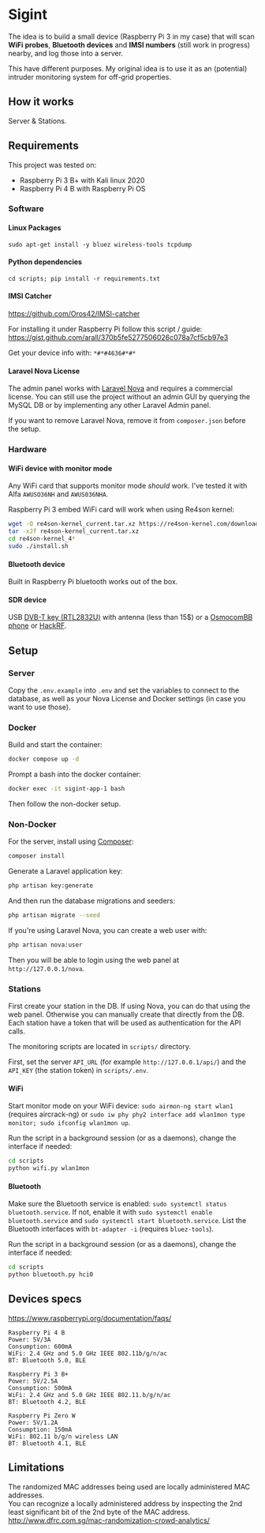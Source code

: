 # Sigint
The idea is to build a small device (Raspberry Pi 3 in my case) that will scan **WiFi probes**, **Bluetooth devices** and **IMSI numbers** (still work in progress) nearby, and log those into a server.

This have different purposes. My original idea is to use it as an (potential) intruder monitoring system for off-grid properties.

## How it works

Server & Stations.


## Requirements

This project was tested on:
* Raspberry Pi 3 B+ with Kali linux 2020
* Raspberry Pi 4 B with Raspberry Pi OS

### Software

#### Linux Packages
`sudo apt-get install -y bluez wireless-tools tcpdump`

#### Python dependencies
`cd scripts; pip install -r requirements.txt`

#### IMSI Catcher
https://github.com/Oros42/IMSI-catcher

For installing it under Raspberry Pi follow this script / guide: https://gist.github.com/arall/370b5fe5277506026c078a7cf5cb97e3

Get your device info with: `*#*#4636#*#*`

#### Laravel Nova License
The admin panel works with [Laravel Nova](https://nova.laravel.com/) and requires a commercial license.
You can still use the project without an admin GUI by querying the MySQL DB or by implementing any other Laravel Admin panel.

If you want to remove Laravel Nova, remove it from `composer.json` before the setup.

### Hardware

#### WiFi device with monitor mode

Any WiFi card that supports monitor mode *should* work. I've tested it with Alfa `AWUSO36NH` and `AWUS036NHA`.

Raspberry Pi 3  embed WiFi card will work when using Re4son kernel:
```sh
wget -O re4son-kernel_current.tar.xz https://re4son-kernel.com/download/re4son-kernel-current/
tar -xJf re4son-kernel_current.tar.xz
cd re4son-kernel_4*
sudo ./install.sh
```

#### Bluetooth device
Built in Raspberry Pi bluetooth works out of the box.

#### SDR device
USB [DVB-T key (RTL2832U)](https://osmocom.org/projects/rtl-sdr/wiki/Rtl-sdr) with antenna (less than 15$) or a [OsmocomBB phone](https://osmocom.org/projects/baseband/wiki/Phones) or [HackRF](https://greatscottgadgets.com/hackrf/).

## Setup

### Server

Copy the `.env.example` into `.env` and set the variables to connect to the database, as well as your Nova License and Docker settings (in case you want to use those).

### Docker

Build and start the container:
```sh
docker compose up -d
```

Prompt a bash into the docker container:
```sh
docker exec -it sigint-app-1 bash
```

Then follow the non-docker setup.

### Non-Docker
For the server, install using [Composer](https://getcomposer.org/):
```sh
composer install
```

Generate a Laravel application key:
```sh
php artisan key:generate
```

And then run the database migrations and seeders:
```sh
php artisan migrate --seed
```

If you're using Laravel Nova, you can create a web user with:
```sh
php artisan nova:user
```

Then you will be able to login using the web panel at `http://127.0.0.1/nova`.

### Stations

First create your station in the DB. If using Nova, you can do that using the web panel.
Otherwise you can manually create that directly from the DB.
Each station have a token that will be used as authentication for the API calls.

The monitoring scripts are located in `scripts/` directory.

First, set the server `API_URL` (for example `http://127.0.0.1/api/`) and the `API_KEY` (the station token) in `scripts/.env`.


#### WiFi
Start monitor mode on your WiFi device: `sudo airmon-ng start wlan1` (requires aircrack-ng) or `sudo iw phy phy2 interface add wlan1mon type monitor; sudo ifconfig wlan1mon up`.

Run the script in a background session (or as a daemons), change the interface if needed:

```sh
cd scripts
python wifi.py wlan1mon
```

#### Bluetooth
Make sure the Bluetooth service is enabled: `sudo systemctl status bluetooth.service`. 
If not, enable it with `sudo systemctl enable bluetooth.service` and `sudo systemctl start bluetooth.service`.
List the Bluetooth interfaces with `bt-adapter -i` (requires `bluez-tools`).

Run the script in a background session (or as a daemons), change the interface if needed:

```sh
cd scripts
python bluetooth.py hci0
```

## Devices specs

https://www.raspberrypi.org/documentation/faqs/

```
Raspberry Pi 4 B
Power: 5V/3A
Consumption: 600mA
WiFi: 2.4 GHz and 5.0 GHz IEEE 802.11b/g/n/ac
BT: Bluetooth 5.0, BLE

Raspberry Pi 3 B+
Power: 5V/2.5A
Consumption: 500mA
WiFi: 2.4 GHz and 5.0 GHz IEEE 802.11.b/g/n/ac
BT: Bluetooth 4.2, BLE

Raspberry Pi Zero W
Power: 5V/1.2A
Consumption: 150mA
WiFi: 802.11 b/g/n wireless LAN
BT: Bluetooth 4.1, BLE
```

## Limitations
The randomized MAC addresses being used are locally administered MAC addresses.  
You can recognize a locally administered address by inspecting the 2nd least significant bit of the 2nd byte of the MAC address.
http://www.dfrc.com.sg/mac-randomization-crowd-analytics/
